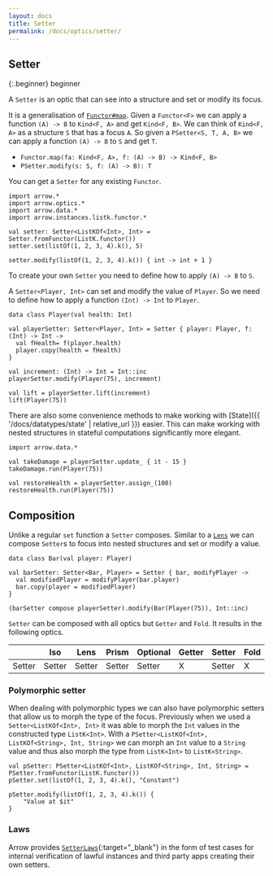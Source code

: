```yaml
---
layout: docs
title: Setter
permalink: /docs/optics/setter/
---
```


## Setter

{:.beginner}
beginner

A `Setter` is an optic that can see into a structure and set or modify its focus.

It is a generalisation of [`Functor#map`](/docs/typeclasses/functor). Given a `Functor<F>` we can apply a function `(A) -> B` to `Kind<F, A>` and get `Kind<F, B>`. We can think of `Kind<F, A>` as a structure `S` that has a focus `A`.
So given a `PSetter<S, T, A, B>` we can apply a function `(A) -> B` to `S` and get `T`.

- `Functor.map(fa: Kind<F, A>, f: (A) -> B) -> Kind<F, B>`
- `PSetter.modify(s: S, f: (A) -> B): T`

You can get a `Setter` for any existing `Functor`.

```kotlin:ank
import arrow.*
import arrow.optics.*
import arrow.data.*
import arrow.instances.listk.functor.*

val setter: Setter<ListKOf<Int>, Int> = Setter.fromFunctor(ListK.functor())
setter.set(listOf(1, 2, 3, 4).k(), 5)
```
```kotlin:ank
setter.modify(listOf(1, 2, 3, 4).k()) { int -> int + 1 }
```

To create your own `Setter` you need to define how to apply `(A) -> B` to `S`.

A `Setter<Player, Int>` can set and modify the value of `Player`. So we need to define how to apply a function `(Int) -> Int` to `Player`.

```kotlin:ank
data class Player(val health: Int)

val playerSetter: Setter<Player, Int> = Setter { player: Player, f: (Int) -> Int ->
  val fHealth= f(player.health)
  player.copy(health = fHealth)
}
```
```kotlin:ank
val increment: (Int) -> Int = Int::inc
playerSetter.modify(Player(75), increment)
```
```kotlin:ank
val lift = playerSetter.lift(increment)
lift(Player(75))
```

There are also some convenience methods to make working with [State]({{ '/docs/datatypes/state' | relative_url }}) easier.
This can make working with nested structures in stateful computations significantly more elegant.

```kotlin:ank
import arrow.data.*

val takeDamage = playerSetter.update_ { it - 15 }
takeDamage.run(Player(75))
```

```kotlin:ank
val restoreHealth = playerSetter.assign_(100)
restoreHealth.run(Player(75))
```

## Composition

Unlike a regular `set` function a `Setter` composes. Similar to a [`Lens`](/docs/optics/lens) we can compose `Setter`s to focus into nested structures and set or modify a value.

```kotlin:ank
data class Bar(val player: Player)

val barSetter: Setter<Bar, Player> = Setter { bar, modifyPlayer ->
  val modifiedPlayer = modifyPlayer(bar.player)
  bar.copy(player = modifiedPlayer)
}

(barSetter compose playerSetter).modify(Bar(Player(75)), Int::inc)
```

`Setter` can be composed with all optics but `Getter` and `Fold`. It results in the following optics.

|   | Iso | Lens | Prism |Optional | Getter | Setter | Fold | Traversal |
| --- | --- | --- | --- |--- | --- | --- | --- | --- |
| Setter | Setter | Setter | Setter | Setter | X | Setter | X | Setter |

### Polymorphic setter

When dealing with polymorphic types we can also have polymorphic setters that allow us to morph the type of the focus.
Previously when we used a `Setter<ListKOf<Int>, Int>` it was able to morph the `Int` values in the constructed type `ListK<Int>`.
With a `PSetter<ListKOf<Int>, ListKOf<String>, Int, String>` we can morph an `Int` value to a `String` value and thus also morph the type from `ListK<Int>` to `ListK<String>`.

```kotlin:ank
val pSetter: PSetter<ListKOf<Int>, ListKOf<String>, Int, String> = PSetter.fromFunctor(ListK.functor())
pSetter.set(listOf(1, 2, 3, 4).k(), "Constant")
```
```kotlin:ank
pSetter.modify(listOf(1, 2, 3, 4).k()) {
    "Value at $it"
}
```

### Laws

Arrow provides [`SetterLaws`][setter_laws_source]{:target="_blank"} in the form of test cases for internal verification of lawful instances and third party apps creating their own setters.

[setter_laws_source]: https://github.com/arrow-kt/arrow/blob/master/modules/core/arrow-test/src/main/kotlin/arrow/test/laws/SetterLaws.kt